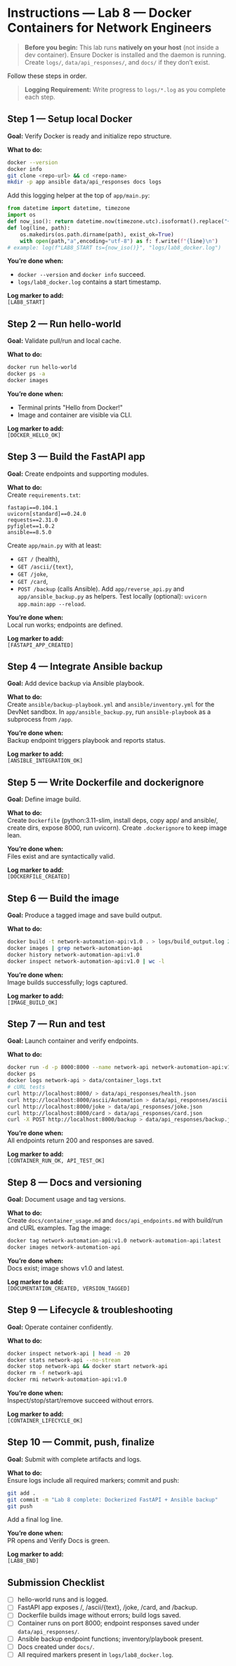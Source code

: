 # Instructions — Lab 8 — Docker Containers for Network Engineers

> **Before you begin:** This lab runs **natively on your host** (not inside a dev container). Ensure Docker is installed and the daemon is running. Create `logs/`, `data/api_responses/`, and `docs/` if they don’t exist.


Follow these steps in order.

> **Logging Requirement:** Write progress to `logs/*.log` as you complete each step.

## Step 1 — Setup local Docker
**Goal:** Verify Docker is ready and initialize repo structure.

**What to do:**  
```bash
docker --version
docker info
git clone <repo-url> && cd <repo-name>
mkdir -p app ansible data/api_responses docs logs
```
Add this logging helper at the top of `app/main.py`:
```python
from datetime import datetime, timezone
import os
def now_iso(): return datetime.now(timezone.utc).isoformat().replace("+00:00","Z")
def log(line, path):
    os.makedirs(os.path.dirname(path), exist_ok=True)
    with open(path,"a",encoding="utf-8") as f: f.write(f"{line}\n")
# example: log(f"LAB8_START ts={now_iso()}", "logs/lab8_docker.log")
```


**You’re done when:**  
- `docker --version` and `docker info` succeed.
- `logs/lab8_docker.log` contains a start timestamp.


**Log marker to add:**  
`[LAB8_START]`

## Step 2 — Run hello-world
**Goal:** Validate pull/run and local cache.

**What to do:**  
```bash
docker run hello-world
docker ps -a
docker images
```


**You’re done when:**  
- Terminal prints "Hello from Docker!"
- Image and container are visible via CLI.


**Log marker to add:**  
`[DOCKER_HELLO_OK]`

## Step 3 — Build the FastAPI app
**Goal:** Create endpoints and supporting modules.

**What to do:**  
Create `requirements.txt`:
```text
fastapi==0.104.1
uvicorn[standard]==0.24.0
requests==2.31.0
pyfiglet==1.0.2
ansible==8.5.0
```
Create `app/main.py` with at least:
- `GET /` (health),
- `GET /ascii/{text}`,
- `GET /joke`,
- `GET /card`,
- `POST /backup` (calls Ansible).
Add `app/reverse_api.py` and `app/ansible_backup.py` as helpers.
Test locally (optional): `uvicorn app.main:app --reload`.


**You’re done when:**  
Local run works; endpoints are defined.

**Log marker to add:**  
`[FASTAPI_APP_CREATED]`

## Step 4 — Integrate Ansible backup
**Goal:** Add device backup via Ansible playbook.

**What to do:**  
Create `ansible/backup-playbook.yml` and `ansible/inventory.yml` for the DevNet sandbox.
In `app/ansible_backup.py`, run `ansible-playbook` as a subprocess from `/app`.


**You’re done when:**  
Backup endpoint triggers playbook and reports status.

**Log marker to add:**  
`[ANSIBLE_INTEGRATION_OK]`

## Step 5 — Write Dockerfile and dockerignore
**Goal:** Define image build.

**What to do:**  
Create `Dockerfile` (python:3.11-slim, install deps, copy app/ and ansible/, create dirs, expose 8000, run uvicorn).
Create `.dockerignore` to keep image lean.


**You’re done when:**  
Files exist and are syntactically valid.

**Log marker to add:**  
`[DOCKERFILE_CREATED]`

## Step 6 — Build the image
**Goal:** Produce a tagged image and save build output.

**What to do:**  
```bash
docker build -t network-automation-api:v1.0 . > logs/build_output.log 2>&1
docker images | grep network-automation-api
docker history network-automation-api:v1.0
docker inspect network-automation-api:v1.0 | wc -l
```


**You’re done when:**  
Image builds successfully; logs captured.

**Log marker to add:**  
`[IMAGE_BUILD_OK]`

## Step 7 — Run and test
**Goal:** Launch container and verify endpoints.

**What to do:**  
```bash
docker run -d -p 8000:8000 --name network-api network-automation-api:v1.0
docker ps
docker logs network-api > data/container_logs.txt
# cURL tests
curl http://localhost:8000/ > data/api_responses/health.json
curl http://localhost:8000/ascii/Automation > data/api_responses/ascii.json
curl http://localhost:8000/joke > data/api_responses/joke.json
curl http://localhost:8000/card > data/api_responses/card.json
curl -X POST http://localhost:8000/backup > data/api_responses/backup.json
```


**You’re done when:**  
All endpoints return 200 and responses are saved.

**Log marker to add:**  
`[CONTAINER_RUN_OK, API_TEST_OK]`

## Step 8 — Docs and versioning
**Goal:** Document usage and tag versions.

**What to do:**  
Create `docs/container_usage.md` and `docs/api_endpoints.md` with build/run and cURL examples.
Tag the image:
```bash
docker tag network-automation-api:v1.0 network-automation-api:latest
docker images network-automation-api
```


**You’re done when:**  
Docs exist; image shows v1.0 and latest.

**Log marker to add:**  
`[DOCUMENTATION_CREATED, VERSION_TAGGED]`

## Step 9 — Lifecycle & troubleshooting
**Goal:** Operate container confidently.

**What to do:**  
```bash
docker inspect network-api | head -n 20
docker stats network-api --no-stream
docker stop network-api && docker start network-api
docker rm -f network-api
docker rmi network-automation-api:v1.0
```


**You’re done when:**  
Inspect/stop/start/remove succeed without errors.

**Log marker to add:**  
`[CONTAINER_LIFECYCLE_OK]`

## Step 10 — Commit, push, finalize
**Goal:** Submit with complete artifacts and logs.

**What to do:**  
Ensure logs include all required markers; commit and push:
```bash
git add .
git commit -m "Lab 8 complete: Dockerized FastAPI + Ansible backup"
git push
```
Add a final log line.


**You’re done when:**  
PR opens and Verify Docs is green.

**Log marker to add:**  
`[LAB8_END]`


## Submission Checklist
- [ ] hello-world runs and is logged.
- [ ] FastAPI app exposes /, /ascii/{text}, /joke, /card, and /backup.
- [ ] Dockerfile builds image without errors; build logs saved.
- [ ] Container runs on port 8000; endpoint responses saved under `data/api_responses/`.
- [ ] Ansible backup endpoint functions; inventory/playbook present.
- [ ] Docs created under `docs/`.
- [ ] All required markers present in `logs/lab8_docker.log`.
